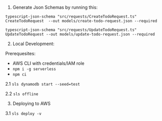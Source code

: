 1. Generate Json Schemas by running this:

```
typescript-json-schema "src/requests/CreateTodoRequest.ts" CreateTodoRequest  --out models/create-todo-request.json --required

typescript-json-schema "src/requests/UpdateTodoRequest.ts" UpdateTodoRequest --out models/update-todo-request.json --required
```

2. Local Development:

Prerequesites:

- AWS CLI with credentials/IAM role
- `npm i -g serverless`
- `npm ci`

2.1 `sls dynamodb start --seed=test`

2.2 `sls offline`

3. Deploying to AWS

3.1 `sls deploy -v`